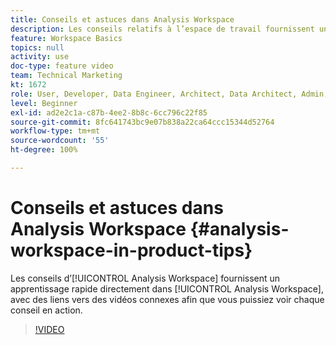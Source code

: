 ```yaml
---
title: Conseils et astuces dans Analysis Workspace
description: Les conseils relatifs à l’espace de travail fournissent un apprentissage rapide directement dans Analysis Workspace, avec des liens vers des vidéos connexes afin que vous puissiez voir chaque conseil en action.
feature: Workspace Basics
topics: null
activity: use
doc-type: feature video
team: Technical Marketing
kt: 1672
role: User, Developer, Data Engineer, Architect, Data Architect, Admin, Leader
level: Beginner
exl-id: ad2e2c1a-c87b-4ee2-8b8c-6cc796c22f85
source-git-commit: 8fc641743bc9e07b838a22ca64ccc15344d52764
workflow-type: tm+mt
source-wordcount: '55'
ht-degree: 100%

---
```


# Conseils et astuces dans Analysis Workspace {#analysis-workspace-in-product-tips}

Les conseils d’[!UICONTROL Analysis Workspace] fournissent un apprentissage rapide directement dans [!UICONTROL Analysis Workspace], avec des liens vers des vidéos connexes afin que vous puissiez voir chaque conseil en action.

>[!VIDEO](https://video.tv.adobe.com/v/23135/?quality=12&learn=on)

